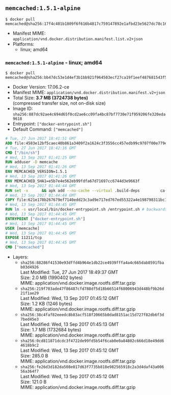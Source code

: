 ## `memcached:1.5.1-alpine`

```console
$ docker pull memcached@sha256:17f4c401b1809f6f616b4817c759147892e1afbd23e5627dc78c16fb2cdf0d4c
```

-	Manifest MIME: `application/vnd.docker.distribution.manifest.list.v2+json`
-	Platforms:
	-	linux; amd64

### `memcached:1.5.1-alpine` - linux; amd64

```console
$ docker pull memcached@sha256:bb47dc53e1d4ef3b1bb921f964503ecf27ca19f1eef487681543f57f562770ce
```

-	Docker Version: 17.06.2-ce
-	Manifest MIME: `application/vnd.docker.distribution.manifest.v2+json`
-	Total Size: **3.7 MB (3724738 bytes)**  
	(compressed transfer size, not on-disk size)
-	Image ID: `sha256:887dc92ae4c694d65f0cd2ae6cc09fa4bc87bf7730e71f959206fe320eda9618`
-	Entrypoint: `["docker-entrypoint.sh"]`
-	Default Command: `["memcached"]`

```dockerfile
# Tue, 27 Jun 2017 18:41:51 GMT
ADD file:4583e12bf5caec40b861a3409f2a1624c3f3556cc457edb99c9707f00e779e45 in / 
# Tue, 27 Jun 2017 18:42:16 GMT
CMD ["/bin/sh"]
# Wed, 13 Sep 2017 01:41:25 GMT
RUN adduser -D memcache
# Wed, 13 Sep 2017 01:41:26 GMT
ENV MEMCACHED_VERSION=1.5.1
# Wed, 13 Sep 2017 01:41:26 GMT
ENV MEMCACHED_SHA1=e5b7e4e562eb99fdfa67d71697cc6744d3e9663f
# Wed, 13 Sep 2017 01:44:44 GMT
RUN set -x 		&& apk add --no-cache --virtual .build-deps 		ca-certificates 		coreutils 		cyrus-sasl-dev 		dpkg-dev dpkg 		gcc 		libc-dev 		libevent-dev 		libressl 		linux-headers 		make 		perl 		perl-utils 		tar 		&& wget -O memcached.tar.gz "https://memcached.org/files/memcached-$MEMCACHED_VERSION.tar.gz" 	&& echo "$MEMCACHED_SHA1  memcached.tar.gz" | sha1sum -c - 	&& mkdir -p /usr/src/memcached 	&& tar -xzf memcached.tar.gz -C /usr/src/memcached --strip-components=1 	&& rm memcached.tar.gz 		&& cd /usr/src/memcached 		&& ./configure 		--build="$(dpkg-architecture --query DEB_BUILD_GNU_TYPE)" 		--enable-sasl 	&& make -j "$(nproc)" 		&& make test 	&& make install 		&& cd / && rm -rf /usr/src/memcached 		&& runDeps="$( 		scanelf --needed --nobanner --recursive /usr/local 			| awk '{ gsub(/,/, "\nso:", $2); print "so:" $2 }' 			| sort -u 			| xargs -r apk info --installed 			| sort -u 	)" 	&& apk add --virtual .memcached-rundeps $runDeps 	&& apk del .build-deps 		&& memcached -V
# Wed, 13 Sep 2017 01:44:44 GMT
COPY file:621e178b267679ef7140edd23c3ad9e717ed767ed55322a4e198798311bc1d36 in /usr/local/bin/ 
# Wed, 13 Sep 2017 01:44:45 GMT
RUN ln -s usr/local/bin/docker-entrypoint.sh /entrypoint.sh # backwards compat
# Wed, 13 Sep 2017 01:44:45 GMT
ENTRYPOINT ["docker-entrypoint.sh"]
# Wed, 13 Sep 2017 01:44:45 GMT
USER [memcache]
# Wed, 13 Sep 2017 01:44:45 GMT
EXPOSE 11211/tcp
# Wed, 13 Sep 2017 01:44:45 GMT
CMD ["memcached"]
```

-	Layers:
	-	`sha256:88286f41530e93dffd4b964e1db22ce4939fffa4a4c665dab8591fbab03d4926`  
		Last Modified: Tue, 27 Jun 2017 18:49:37 GMT  
		Size: 2.0 MB (1990402 bytes)  
		MIME: application/vnd.docker.image.rootfs.diff.tar.gzip
	-	`sha256:219f703ade47f86487cfd788df5d18b66514f68006943d448bf9b26d21f1ae29`  
		Last Modified: Wed, 13 Sep 2017 01:45:12 GMT  
		Size: 1.2 KB (1246 bytes)  
		MIME: application/vnd.docker.image.rootfs.diff.tar.gzip
	-	`sha256:38c4faf82eeedc8b83acf518f20665b0dad8151ac15d727f82db6f3d7bed45e3`  
		Last Modified: Wed, 13 Sep 2017 01:45:13 GMT  
		Size: 1.7 MB (1732684 bytes)  
		MIME: application/vnd.docker.image.rootfs.diff.tar.gzip
	-	`sha256:0cd811871dcdc3f4722de99fd5b54f6cab0e0a84802c666d18e49dd64618b9c2`  
		Last Modified: Wed, 13 Sep 2017 01:45:12 GMT  
		Size: 285.0 B  
		MIME: application/vnd.docker.image.rootfs.diff.tar.gzip
	-	`sha256:fe26d3d182da508e017d63f7735b818e982565918c2a3d4daf43a00656a364f7`  
		Last Modified: Wed, 13 Sep 2017 01:45:12 GMT  
		Size: 121.0 B  
		MIME: application/vnd.docker.image.rootfs.diff.tar.gzip
